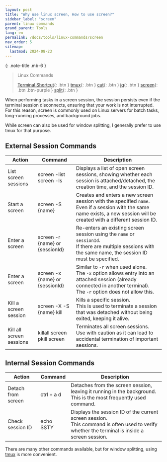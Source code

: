 ```yaml
---
layout: post
title: "Why use linux screen, How to use screen?"
sidebar_label: "screen"
parent: linux commands
grand_parent: Tools
lang: en
permalink: /docs/tools/linux-commands/screen
nav_order: 5
sitemap:
  lastmod: 2024-08-23
---
```


{: .note-title .mb-6 }
> Linux Commands
>
> [Terminal Shortcut](/docs/dev-tools/linux-commands/terminal){: .btn }
> [tmux](/docs/dev-tools/linux-commands/tmux){: .btn }
> [cut](/docs/dev-tools/linux-commands/cut){: .btn }
> [jq](/docs/dev-tools/linux-commands/jq){: .btn }
> [screen](/docs/tools/linux-commands/screen){: .btn .btn-purple }
> [split](/docs/dev-tools/linux-commands/split){: .btn }

When performing tasks in a screen session, the session persists even if the terminal session disconnects, ensuring that your work is not interrupted.  
For this reason, screen is commonly used on Linux servers for batch tasks, long-running processes, and background jobs.

While screen can also be used for window splitting, I generally prefer to use tmux for that purpose.

## External Session Commands

| Action                | Command                              | Description                                                                                                                                                                     |
|-----------------------|--------------------------------------|---------------------------------------------------------------------------------------------------------------------------------------------------------------------------------|
| List screen sessions  | screen -list<br>screen -ls           | Displays a list of open screen sessions, showing whether each session is attached/detached, the creation time, and the session ID.                                              |
| Start a screen        | screen -S {name}                     | Creates and enters a new screen session with the specified `name`.<br>Even if a session with the same name exists, a new session will be created with a different session ID.   |
| Enter a screen        | screen -r {name} or {sessionId}      | Re-enters an existing screen session using the `name` or `sessionId`.<br>If there are multiple sessions with the same name, the session ID must be specified.                   |
| Enter a screen        | screen -x {name} or {sessionId}      | Similar to `-r` when used alone.<br>The `-x` option allows entry into an attached session (already connected in another terminal).<br>The `-r` option does not allow this.       |
| Kill a screen session | screen -X -S {name} kill             | Kills a specific session.<br>This is used to terminate a session that was detached without being exited, keeping it alive.                                                      |
| Kill all screen sessions | killall screen<br>pkill screen  | Terminates all screen sessions.<br>Use with caution as it can lead to accidental termination of important sessions.                                                              |

## Internal Session Commands

| Action              | Command         | Description                                                                                       |
|---------------------|-----------------|---------------------------------------------------------------------------------------------------|
| Detach from screen  | ctrl + a d      | Detaches from the screen session, leaving it running in the background.<br>This is the most frequently used command. |
| Check session ID    | echo $STY       | Displays the session ID of the current screen session.<br>This command is often used to verify whether the terminal is inside a screen session. |

There are many other commands available, but for window splitting, using [tmux](/docs/dev-tools/linux-commands/tmux) is more convenient.

